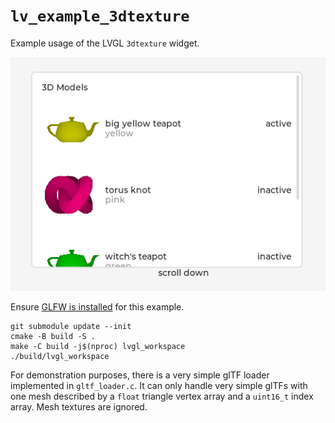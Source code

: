 # `lv_example_3dtexture`

Example usage of the LVGL `3dtexture` widget.

![example running screenclip](readme_image.png)

Ensure [GLFW is installed](https://docs.lvgl.io/master/details/integration/driver/opengles.html) for this example.

```shell
git submodule update --init
cmake -B build -S .
make -C build -j$(nproc) lvgl_workspace
./build/lvgl_workspace
```

For demonstration purposes, there is a very simple
glTF loader implemented in `gltf_loader.c`. It can only
handle very simple glTFs with one mesh described by
a `float` triangle vertex array and a `uint16_t` index array.
Mesh textures are ignored.

